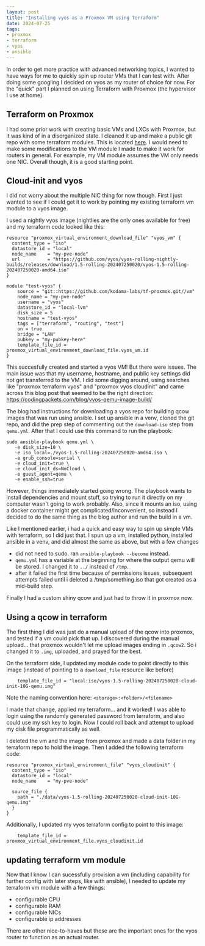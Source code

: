 ```yaml
---
layout: post
title: "Installing vyos as a Proxmox VM using Terraform"
date: 2024-07-25
tags:
- proxmox
- terraform
- vyos
- ansible
---
```


In order to get more practice with advanced networking topics, I wanted to have ways for me to quickly spin up router VMs that I can test with. After doing some googling I decided on vyos as my router of choice for now. For the "quick" part I planned on using Terraform with Proxmox (the hypervisor I use at home). 

## Terraform on Proxmox

I had some prior work with creating basic VMs and LXCs with Proxmox, but it was kind of in a disorganized state. I cleaned it up and make a public git repo with some terraform modules. This is located [here](https://github.com/kodama-labs/tf-proxmox). I would need to make some modifications to the VM module I made to make it work for routers in general. For example, my VM module assumes the VM only needs one NIC.  Overall though, it is a good starting point.

## Cloud-init and vyos

I did not worry about the multiple NIC thing for now though. First I just wanted to see if I could get it to work by pointing my existing terraform vm module to a vyos image.

I used a nightly vyos image (nightlies are the only ones available for free) and my terraform code looked like this:

```
resource "proxmox_virtual_environment_download_file" "vyos_vm" {
  content_type = "iso"
  datastore_id = "local"
  node_name    = "my-pve-node"
  url          = "https://github.com/vyos/vyos-rolling-nightly-builds/releases/download/1.5-rolling-202407250020/vyos-1.5-rolling-202407250020-amd64.iso"
}

module "test-vyos" {
    source = "git::https://github.com/kodama-labs/tf-proxmox.git//vm"
    node_name = "my-pve-node"
    username = "vyos"
    datastore_id = "local-lvm"
    disk_size = 5
    hostname = "test-vyos"
    tags = ["terraform", "routing", "test"]
    on = true
    bridge = "LAN"
    pubkey = "my-pubkey-here"
    template_file_id = proxmox_virtual_environment_download_file.vyos_vm.id
}
```

This succesfully created and started a vyos VM! But there were issues. The main issue was that my username, hostname, and public key settings did not get transferred to the VM. I did some digging around, using searches like "proxmox terraform vyos" and "proxmox vyos cloudinit" and came across this blog post that seemed to be the right direction: <https://codingpackets.com/blog/vyos-qemu-image-build/>

The blog had instructions for downloading a vyos repo for building qcow images that was run using ansible. I set up ansible in a venv, cloned the git repo, and did the prep step of commenting out the `download-iso` step from `qemu.yml`. After that I could use this command to run the playbook:

```
sudo ansible-playbook qemu.yml \
   -e disk_size=10 \
   -e iso_local=./vyos-1.5-rolling-202407250020-amd64.iso \
   -e grub_console=serial \
   -e cloud_init=true \
   -e cloud_init_ds=NoCloud \
   -e guest_agent=qemu \
   -e enable_ssh=true
```
However, things immediately started going wrong. The playbook wants to install dependencies and mount stuff, so trying to run it directly on my computer wasn't going to work probably. Also, since it mounts an iso, using a docker container might get complicated/inconvenient, so instead I decided to do the same thing as the blog author and run the build in a vm. 

Like I mentioned earlier, i had a quick and easy way to spin up simple VMs with terraform, so I did just that. I spun up a vm, installed python, installed ansible in a venv, and did almost the same as above, but with a few changes

- did not need to sudo. ran `ansible-playbook --become` instead. 
- `qemu.yml` has a variable at the beginning for where the output qemu will be stored. I changed it to `../` instead of `/tmp`.
- after it failed the first time because of permissions issues, subsequent attempts failed until i deleted a /tmp/something.iso that got created as a mid-build step. 

Finally I had a custom shiny qcow and just had to throw it in proxmox now.

## Using a qcow in terraform 

The first thing I did was just do a manual upload of the qcow into proxmox, and tested if a vm could pick that up. I discovered during the manual upload... that proxmox wouldn't let me upload images ending in `.qcow2`. So i changed it to `.img`, uploaded, and prayed for the best.

On the terraform side, I updated my module code to point directly to this image (instead of pointing to a `download_file` resource like before)

```
    template_file_id = "local:iso/vyos-1.5-rolling-202407250020-cloud-init-10G-qemu.img"
```

Note the naming convention here: `<storage>:<folder>/<filename>`

I made that change, applied my terraform... and it worked! I was able to login using the randomly generated password from terraform, and also could use my ssh key to login. Now I could roll back and attempt to upload my disk file programmatically as well.

I deleted the vm and the image from proxmox and made a data folder in my terraform repo to hold the image. Then I added the following terraform code:

```
resource "proxmox_virtual_environment_file" "vyos_cloudinit" {
  content_type = "iso"
  datastore_id = "local"
  node_name    = "my-pve-node"

  source_file {
    path = "./data/vyos-1.5-rolling-202407250020-cloud-init-10G-qemu.img"
  }
}
```

Additionally, I updated my vyos terraform config to point to this image:

```
    template_file_id = proxmox_virtual_environment_file.vyos_cloudinit.id
```

## updating terraform vm module

Now that I know I can sucessfully provision a vm (including capability for further config with later steps, like with ansible), I needed to update my terraform vm module with a few things:

- configurable CPU
- configurable RAM
- configurable NICs
- configurable ip addresses

There are other nice-to-haves but these are the important ones for the vyos router to function as an actual router. 
